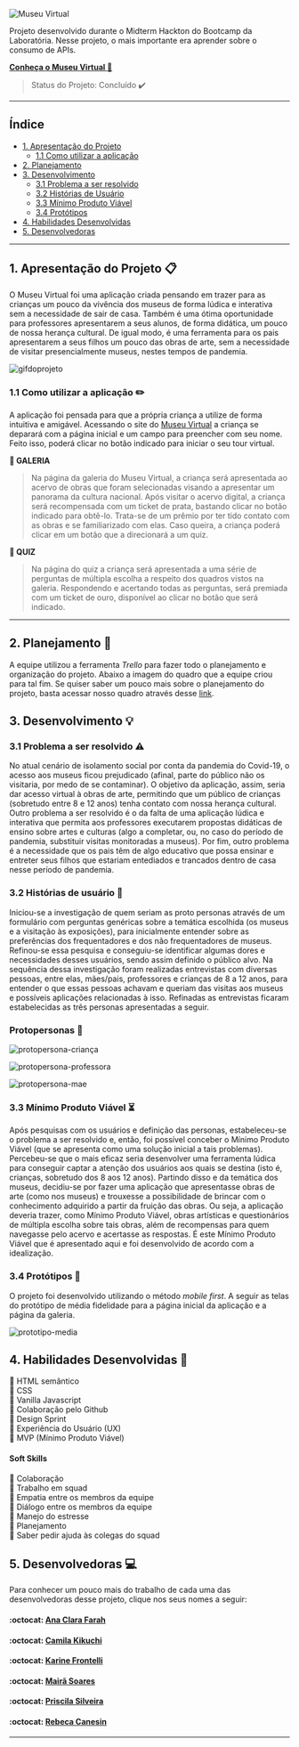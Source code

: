 ![Museu Virtual](src/images/logo.png)

Projeto desenvolvido durante o Midterm Hackton do Bootcamp da Laboratória. Nesse projeto, o mais importante era aprender sobre o consumo de APIs.

[**Conheça o Museu Virtual :ticket:**](https://anaclara-gf.github.io/SAP005-midterm-hackaton/src/) 
> Status do Projeto: Concluído :heavy_check_mark:

---

## Índice

- [1. Apresentação do Projeto](#1-apresentação-do-projeto)
  - [1.1 Como utilizar a aplicação](#1.1-como-utilizar-a-aplicação)
- [2. Planejamento](#2-planejamento)
- [3. Desenvolvimento](#4-desenvolvimento)
  - [3.1 Problema a ser resolvido](#3.1-problema-a-ser-resolvido) 
  - [3.2 Histórias de Usuário](#3.2-histórias-de-usuário)
  - [3.3 Mínimo Produto Viável](#3.3-mínimo-produto-viável)
  - [3.4 Protótipos](#3.4-protótipos)
- [4. Habilidades Desenvolvidas](#4-habilidades-desenvolvidas)  
- [5. Desenvolvedoras](#5-desenvolvedoras)

---

## 1. Apresentação do Projeto :clipboard:

O Museu Virtual foi uma aplicação criada pensando em trazer para as crianças um pouco da vivência dos museus de forma lúdica e interativa sem a necessidade de sair de casa.
Também é uma ótima oportunidade para professores apresentarem a seus alunos, de forma didática, um pouco de nossa herança cultural. De igual modo, é uma ferramenta para os pais apresentarem a seus filhos um pouco das obras de arte, sem a necessidade de visitar presencialmente museus, nestes tempos de pandemia.


![gifdoprojeto](.gif)

### 1.1 Como utilizar a aplicação :pencil2:

A aplicação foi pensada para que a própria criança a utilize de forma intuitiva e amigável. Acessando o site do [Museu Virtual](https://anaclara-gf.github.io/SAP005-midterm-hackaton/src/) a criança se deparará com a página inicial e um campo para preencher com seu nome. Feito isso, poderá clicar no botão indicado para iniciar o seu tour virtual.

**:art: GALERIA**
>Na página da galeria do Museu Virtual, a criança será apresentada ao acervo de obras que foram selecionadas visando a apresentar um panorama da cultura nacional.
>Após visitar o acervo digital, a criança será recompensada com um ticket de prata, bastando clicar no botão indicado para obtê-lo. Trata-se de um prêmio por ter tido contato com as obras e se familiarizado com elas. Caso queira, a criança poderá clicar em um botão que a direcionará a um quiz.

**:game_die: QUIZ** 
>Na página do quiz a criança será apresentada a uma série de perguntas de múltipla escolha a respeito dos quadros vistos na galeria. Respondendo e acertando todas as perguntas, será premiada com um ticket de ouro, disponível ao clicar no botão que será indicado. 

 

---

## 2. Planejamento :memo:

A equipe utilizou a ferramenta _Trello_ para fazer todo o planejamento e organização do projeto. Abaixo a imagem do quadro que a equipe criou para tal fim. 
Se quiser saber um pouco mais sobre o planejamento do projeto, basta acessar nosso quadro através desse [link](https://trello.com/b/Naq3rEqF/api-museu).

## 3. Desenvolvimento :bulb:



### 3.1 Problema a ser resolvido :warning:
No atual cenário de isolamento social por conta da pandemia do Covid-19, o acesso aos museus ficou prejudicado (afinal, parte do público não os visitaria, por medo de se contaminar). O objetivo da aplicação, assim, seria dar acesso virtual à obras de arte, permitindo que um público de crianças (sobretudo entre 8 e 12 anos) tenha contato com nossa herança cultural.
Outro problema a ser resolvido é o da falta de uma aplicação lúdica e interativa que permita aos professores executarem propostas didáticas de ensino sobre artes e culturas (algo a completar, ou, no caso do período de pandemia, substituir visitas monitoradas a museus).
Por fim, outro problema é a necessidade que os pais têm de algo educativo que possa ensinar e entreter seus filhos que estariam entediados e trancados dentro de casa nesse período de pandemia.



### 3.2 Histórias de usuário :bookmark_tabs:

Iniciou-se  a investigação de quem seriam as proto personas através de um formulário com perguntas genéricas sobre a temática escolhida (os museus e a visitação às exposições), para inicialmente entender sobre as preferências dos frequentadores e dos não frequentadores de museus. Refinou-se essa pesquisa e conseguiu-se identificar algumas dores e necessidades desses usuários, sendo assim definido o público alvo. Na sequência dessa investigação foram realizadas entrevistas com diversas pessoas, entre elas, mães/pais, professores e crianças de 8 a 12 anos, para entender o que essas pessoas achavam e queriam das visitas aos museus e possíveis aplicações relacionadas à isso. Refinadas as entrevistas ficaram estabelecidas as três personas apresentadas a seguir.


###  Protopersonas :woman:

![protopersona-criança](src/images/mariana.png)

![protopersona-professora](src/images/maria.png)

![protopersona-mae](src/images/marina.png)

  
### 3.3 Mínimo Produto Viável :hourglass_flowing_sand:

Após pesquisas com os usuários e definição das personas, estabeleceu-se o problema a ser resolvido e, então, foi possível conceber o Mínimo Produto Viável (que se apresenta como uma solução inicial a tais problemas).
Percebeu-se que o mais eficaz seria desenvolver uma ferramenta lúdica para conseguir captar a atenção dos usuários aos quais se destina (isto é, crianças, sobretudo dos 8 aos 12 anos).
Partindo disso e da temática dos museus, decidiu-se por fazer uma aplicação que apresentasse obras de arte (como nos museus) e trouxesse a possibilidade de brincar com o conhecimento adquirido a partir da fruição das obras.
Ou seja, a aplicação deveria trazer, como Mínimo Produto Viável, obras artísticas e questionários de múltipla escolha sobre tais obras, além de recompensas para quem navegasse pelo acervo e acertasse as respostas. É este Mínimo Produto Viável que é apresentado aqui e foi desenvolvido de acordo com a idealização.



### 3.4 Protótipos :iphone:

O projeto foi desenvolvido utilizando o método _mobile first_. A seguir as telas do protótipo de média fidelidade para a página inicial da aplicação e a página da galeria. 

![prototipo-media](src/images/prototipo.png)




## 4. Habilidades Desenvolvidas :dart:

:pushpin: HTML semântico<br>
:pushpin: CSS <br>
:pushpin: Vanilla Javascript <br>
:pushpin: Colaboração pelo Github<br>
:pushpin: Design Sprint<br>
:pushpin: Experiência do Usuário (UX)<br>
:pushpin: MVP (Mínimo Produto Viável)

#### Soft Skills

:pushpin: Colaboração<br>
:pushpin: Trabalho em squad<br>
:pushpin: Empatia entre os membros da equipe<br>
:pushpin: Diálogo entre os membros da equipe<br>
:pushpin: Manejo do estresse<br>
:pushpin: Planejamento<br>
:pushpin: Saber pedir ajuda às colegas do squad

## 5. Desenvolvedoras :computer:

Para conhecer um pouco mais do trabalho de cada uma das desenvolvedoras desse projeto, clique nos seus nomes a seguir:

#### :octocat: [**Ana Clara Farah**](https://github.com/anaclara-gf) 

#### :octocat: [**Camila Kikuchi**](https://github.com/CamilaKikuchi) 

#### :octocat: [**Karine Frontelli**](https://github.com/KarineFrontelli) 

#### :octocat: [**Mairã Soares**](https://github.com/MairaSoares) 

#### :octocat: [**Priscila Silveira**](https://github.com/PriscilaSSilveira) 

#### :octocat: [**Rebeca Canesin**](https://github.com/rebecaCanesin)
---